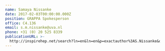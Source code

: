 ```yaml
---
name: Samaya Nissanke
date: 2017-02-03T00:00:00.000Z
position: GRAPPA Spokesperson
office: C4.136
email: s.m.nissanke@uva.nl
phone: +31 (0) 20 525 8339
publicationURL: >-
  http://inspirehep.net/search?ln=en&ln=en&p=exactauthor%3AS.Nissanke&of=hb&action_search=Search&sf=&so=d&rm=&rg=25&sc=0
---
```

